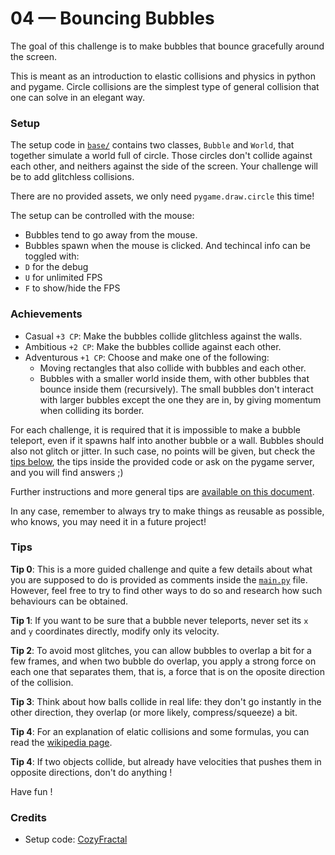 # 04 — Bouncing Bubbles

The goal of this challenge is to make bubbles that bounce gracefully around the screen.

This is meant as an introduction to elastic collisions and physics in python and pygame.
Circle collisions are the simplest type of general collision that one can solve in
an elegant way.

### Setup

The setup code in [`base/`](./base/main.py) contains two classes, `Bubble` and `World`,
that together simulate a world full of circle. Those circles don't collide against each other,
and neithers against the side of the screen. Your challenge will be to add glitchless collisions.

There are no provided assets, we only need `pygame.draw.circle` this time!

The setup can be controlled with the mouse: 
 - Bubbles tend to go away from the mouse.
 - Bubbles spawn when the mouse is clicked.
And techincal info can be toggled with:
 - `D` for the debug
 - `U` for unlimited FPS
 - `F` to show/hide the FPS

### Achievements

- Casual `+3 CP`: Make the bubbles collide glitchless against the walls.
- Ambitious `+2 CP`: Make the bubbles collide against each other.
- Adventurous `+1 CP`: Choose and make one of the following:
  - Moving rectangles that also collide with bubbles and each other.
  - Bubbles with a smaller world inside them, with other bubbles that bounce
    inside them (recursively). The small bubbles don't interact with larger bubbles
    except the one they are in, by giving momentum when colliding its border.

For each challenge, it is required that it is impossible to make a bubble teleport,
even if it spawns half into another bubble or a wall.
Bubbles should also not glitch or jitter.
In such case, no points will be given, but check the [tips below](#tips),
the tips inside the provided code or ask on the pygame server, and you will
find answers ;)

Further instructions and more general tips are [available on this document](../general_instructions.md).

In any case, remember to always try to make things as reusable as possible,
who knows, you may need it in a future project!

### Tips

**Tip 0**: This is a more guided challenge and quite a few details about what you are supposed
    to do is provided as comments inside the [`main.py`](base/main.py) file.
    However, feel free to try to find other ways to do so and research how such
    behaviours can be obtained.

**Tip 1**: If you want to be sure that a bubble never teleports, never set its `x` and `y`
    coordinates directly, modify only its velocity. 

**Tip 2**: To avoid most glitches, you can allow bubbles to overlap a bit for a few frames,
    and when two bubble do overlap, you apply a strong force on each one that separates them,
    that is, a force that is on the oposite direction of the collision.

**Tip 3**: Think about how balls collide in real life: they don't go instantly in the other direction,
    they overlap (or more likely, compress/squeeze) a bit.

**Tip 4**: For an explanation of elatic collisions and some formulas, you can read the 
    [wikipedia page](https://en.wikipedia.org/wiki/Elastic_collision).

**Tip 4**: If two objects collide, but already have velocities that pushes them in opposite directions,
    don't do anything !

Have fun !

### Credits

 - Setup code: [CozyFractal](https://cozyfractal.com)
